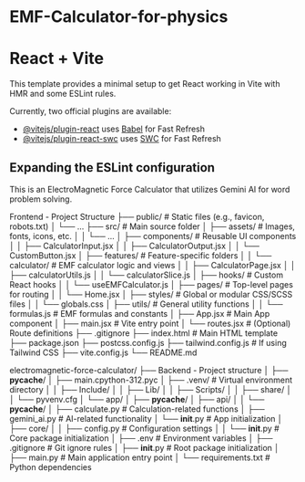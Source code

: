 # EMF-Calculator-for-physics
# React + Vite

This template provides a minimal setup to get React working in Vite with HMR and some ESLint rules.

Currently, two official plugins are available:

- [@vitejs/plugin-react](https://github.com/vitejs/vite-plugin-react/blob/main/packages/plugin-react) uses [Babel](https://babeljs.io/) for Fast Refresh
- [@vitejs/plugin-react-swc](https://github.com/vitejs/vite-plugin-react/blob/main/packages/plugin-react-swc) uses [SWC](https://swc.rs/) for Fast Refresh

## Expanding the ESLint configuration

This is an ElectroMagnetic Force Calculator that utilizes Gemini AI for word problem solving.

Frontend - Project Structure
├── public/                  # Static files (e.g., favicon, robots.txt)
│   └── ...
├── src/                     # Main source folder
│   ├── assets/              # Images, fonts, icons, etc.
│   │   └── ...
│   ├── components/          # Reusable UI components
│   │   ├── CalculatorInput.jsx
│   │   ├── CalculatorOutput.jsx
│   │   └── CustomButton.jsx
│   ├── features/            # Feature-specific folders
│   │   └── calculator/      # EMF calculator logic and views
│   │       ├── CalculatorPage.jsx
│   │       ├── calculatorUtils.js
│   │       └── calculatorSlice.js
│   ├── hooks/               # Custom React hooks
│   │   └── useEMFCalculator.js
│   ├── pages/               # Top-level pages for routing
│   │   └── Home.jsx
│   ├── styles/              # Global or modular CSS/SCSS files
│   │   └── globals.css
│   ├── utils/               # General utility functions
│   │   └── formulas.js      # EMF formulas and constants
│   ├── App.jsx              # Main App component
│   ├── main.jsx             # Vite entry point
│   └── routes.jsx           # (Optional) Route definitions
├── .gitignore
├── index.html               # Main HTML template
├── package.json
├── postcss.config.js
├── tailwind.config.js       # If using Tailwind CSS
├── vite.config.js
└── README.md

electromagnetic-force-calculator/
├── Backend - Project structure
│   ├── __pycache__/
│   ├── main.cpython-312.pyc
│   ├── .venv/               # Virtual environment directory
│   │   ├── Include/
│   │   ├── Lib/
│   │   ├── Scripts/
│   │   ├── share/
│   │   └── pyvenv.cfg
│   └── app/
│       ├── __pycache__/
│       ├── api/
│       │   └── __pycache__/
│       ├── calculate.py     # Calculation-related functions
│       ├── gemini_ai.py     # AI-related functionality
│       └── __init__.py      # App initialization
│   ├── core/
│   │   ├── config.py        # Configuration settings
│   │   └── __init__.py      # Core package initialization
│   ├── .env                 # Environment variables
│   ├── .gitignore           # Git ignore rules
│   ├── __init__.py          # Root package initialization
│   ├── main.py              # Main application entry point
│   └── requirements.txt     # Python dependencies